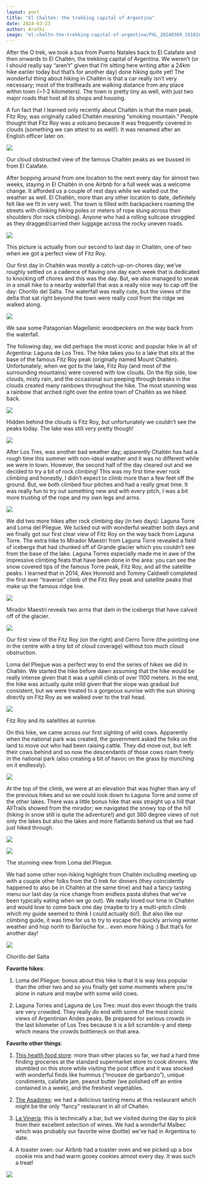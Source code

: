 ```yaml
---
layout: post
title: "El Chaltén: the trekking capital of Argentina"
date: 2024-03-23
author: Arathi
image: "el-chaltn-the-trekking-capital-of-argentina/PXL_20240309_191026069_Original.jpeg"
---
```


After the O trek, we took a bus from Puerto Natales back to El Calafate and then onwards to El Chaltén, the trekking capital of Argentina. We weren’t (or I should really say “aren’t” given that I’m sitting here writing after a 24km hike earlier today but that’s for another day) done hiking quite yet! The wonderful thing about hiking in Chaltén is that a car really isn’t very necessary; most of the trailheads are walking distance from any place within town (~1-2 kilometers). The town is pretty tiny as well, with just two major roads that host all its shops and housing.

A fun fact that I learned only recently about Chaltén is that the main peak, Fitz Roy, was originally called Chaltén meaning “smoking mountain.” People thought that Fitz Roy was a volcano because it was frequently covered in clouds (something we can attest to as well!). It was renamed after an English officer later on.



![](assets/img/el-chaltn-the-trekking-capital-of-argentina/PXL_20240307_202047056_Original.jpeg)

<figcaption>

Our cloud obstructed view of the famous Chaltén peaks as we bussed in from El Calafate.

</figcaption>

After bopping around from one location to the next every day for almost two weeks, staying in El Chaltén in one Airbnb for a full week was a welcome change. It afforded us a couple of rest days while we waited out the weather as well. El Chaltén, more than any other location to date, definitely felt like we fit in very well. The town is filled with backpackers roaming the streets with clinking hiking poles or meters of rope slung across their shoulders (for rock climbing). Anyone who had a rolling suitcase struggled as they dragged/carried their luggage across the rocky uneven roads.



![](assets/img/el-chaltn-the-trekking-capital-of-argentina/PXL_20240312_102745256_Original.jpeg)

<figcaption>

This picture is actually from our second to last day in Chaltén, one of two when we got a perfect view of Fitz Roy.

</figcaption>

Our first day in Chaltén was mostly a catch-up-on-chores day; we’ve roughly settled on a cadence of having one day each week that is dedicated to knocking off chores and this was the day. But, we also managed to sneak in a small hike to a nearby waterfall that was a really nice way to cap off the day: Chorillo del Salta. The waterfall was really cute, but the views of the delta that sat right beyond the town were really cool from the ridge we walked along.



![](assets/img/el-chaltn-the-trekking-capital-of-argentina/P3080474_Original.jpeg)

We saw some Patagonian Magellanic woodpeckers on the way back from the waterfall.

The following day, we did perhaps the most iconic and popular hike in all of Argentina: Laguna de Los Tres. The hike takes you to a lake that sits at the base of the famous Fitz Roy peak (originally named Mount Chaltén). Unfortunately, when we got to the lake, Fitz Roy (and most of the surrounding mountains) were covered with low clouds. On the flip side, low clouds, misty rain, and the occasional sun peeping through breaks in the clouds created many rainbows throughout the hike. The most stunning was a rainbow that arched right over the entire town of Chaltén as we hiked back. 



![](assets/img/el-chaltn-the-trekking-capital-of-argentina/P3090036_Original.jpeg)

<figcaption>

Hidden behind the clouds is Fitz Roy, but unfortunately we couldn’t see the peaks today. The lake was still very pretty though!

</figcaption>



![](assets/img/el-chaltn-the-trekking-capital-of-argentina/PXL_20240309_191026069_Original.jpeg)

After Los Tres, was another bad weather day; apparently Chaltén has had a rough time this summer with non-ideal weather and it was no different while we were in town. However, the second half of the day cleared out and we decided to try a bit of rock climbing! This was my first time ever rock climbing and honestly, I didn’t expect to climb more than a few feet off the ground. But, we both climbed four pitches and had a really great time. It was really fun to try out something new and with every pitch, I was a bit more trusting of the rope and my own legs and arms. 



![](assets/img/el-chaltn-the-trekking-capital-of-argentina/20240310_151036_Original.jpeg)

We did two more hikes after rock climbing day (in two days): Laguna Torre and Loma del Pliegue. We lucked out with wonderful weather both days and we finally got our first clear view of Fitz Roy on the way back from Laguna Torre. The extra hike to Mirador Maestri from Laguna Torre revealed a field of icebergs that had chunked off of Grande glacier which you couldn’t see from the base of the lake. Laguna Torres especially made me in awe of the impressive climbing feats that have been done in the area: you can see the snow covered tips of the famous Torre peak, Fitz Roy, and all the satellite peaks. I learned that in 2014, Alex Honnold and Tommy Caldwell completed the first ever “traverse” climb of the Fitz Roy peak and satellite peaks that make up the famous ridge line.



![](assets/img/el-chaltn-the-trekking-capital-of-argentina/20240311_131700_Original.jpeg)

<figcaption>

Mirador Maestri reveals two arms that dam in the icebergs that have calved off of the glacier.

</figcaption>



![](assets/img/el-chaltn-the-trekking-capital-of-argentina/P3110059_Original.jpg)

<figcaption>

Our first view of the Fitz Roy (on the right) and Cerro Torre (the pointing one in the centre with a tiny bit of cloud coverage) without too much cloud obstruction.

</figcaption>

Loma del Pliegue was a perfect way to end the series of hikes we did in Chaltén. We started the hike before dawn assuming that the hike would be really intense given that it was a uphill climb of over 1100 meters. In the end, the hike was actually quite mild given that the slope was gradual but consistent, but we were treated to a gorgeous sunrise with the sun shining directly on Fitz Roy as we walked over to the trail head.



![](assets/img/el-chaltn-the-trekking-capital-of-argentina/P3120074_Original.jpg)

<figcaption>

Fitz Roy and its satellites at sunrise.

</figcaption>

On this hike, we came across our first sighting of wild cows. Apparently when the national park was created, the government asked the folks on the land to move out who had been raising cattle. They did move out, but left their cows behind and so now the descendants of those cows roam freely in the national park (also creating a bit of havoc on the grass by munching on it endlessly).



![](assets/img/el-chaltn-the-trekking-capital-of-argentina/P3120079_Original.jpg)

At the top of the climb, we were at an elevation that was higher than any of the previous hikes and so we could look down to Laguna Torre and some of the other lakes. There was a little bonus hike that was straight up a hill that AllTrails showed from the mirador; we navigated the snowy top of the hill (hiking in snow still is quite the adventure!) and got 360 degree views of not only the lakes but also the lakes and more flatlands behind us that we had just hiked through.



![](assets/img/el-chaltn-the-trekking-capital-of-argentina/PXL_20240312_144216389_Original.jpg)



![](assets/img/el-chaltn-the-trekking-capital-of-argentina/P3120084_Original.jpg)

<figcaption>

The stunning view from Loma del Pliegue.

</figcaption>

We had some other non-hiking highlight from Chaltén including meeting up with a couple other folks from the O trek for dinners (they coincidently happened to also be in Chaltén at the same time) and had a fancy tasting menu our last day (a nice change from endless pasta dishes that we’ve been typically eating when we go out). We really loved our time in Chaltén and would love to come back one day (maybe to try a multi-pitch climb which my guide seemed to think I could actually do!). But also like our climbing guide, it was time for us to try to escape the quickly arriving winter weather and hop north to Bariloche for… even more hiking :) But that’s for another day!



![](assets/img/el-chaltn-the-trekking-capital-of-argentina/P3080465_Original.jpg)

<figcaption>

Chorillo del Salta

</figcaption>

**Favorite hikes**:

1. Loma del Pliegue: bonus about this hike is that it is way less popular than the other two and so you finally get some moments where you’re alone in nature and maybe with some wild cows.
    
2. Laguna Torres and Laguna de Los Tres: must dos even though the trails are very crowded. They really do end with some of the most iconic views of Argentinian Andes peaks. Be prepared for serious crowds in the last kilometer of Los Tres because it is a bit scramble-y and steep which means the crowds bottleneck on that area.
    

**Favorite other things**:

1. [This health food store](https://maps.app.goo.gl/XAkunqUHqnkwuFwZ6?g_st=ic): more than other places so far, we had a hard time finding groceries at the standard supermarket store to cook dinners. We stumbled on this store while visiting the post office and it was stocked with wonderful finds like hummus (“mousse de garbanzo”), unique condiments, calafate jam, peanut butter (we polished off an entire contained in a week), and the freshest vegetables.
    
2. [The Asadores](https://maps.app.goo.gl/trxXYmJwvfRdqwao6?g_st=ic): we had a delicious tasting menu at this restaurant which might be the only “fancy” restaurant in all of Chaltén.
    
3. [La Vinería](https://maps.app.goo.gl/ttuwVA8XFhcc8yXe8?g_st=ic): this is technically a bar, but we visited during the day to pick from their excellent selection of wines. We had a wonderful Malbec which was probably our favorite wine (bottle) we’ve had in Argentina to date.
    
4. A toaster oven: our Airbnb had a toaster oven and we picked up a box cookie mix and had warm gooey cookies almost every day. It was such a treat!
    



![](assets/img/el-chaltn-the-trekking-capital-of-argentina/PXL_20240309_224448364_Original.jpg)
